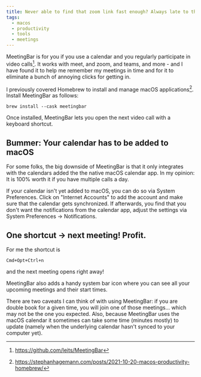 ```yaml
---
title: Never able to find that zoom link fast enough? Always late to the next meeting? Use MeetingBar!
tags:
  - macos
  - productivity
  - tools
  - meetings
---
```


MeetingBar is for you if you use a calendar and you regularly participate in video calls[^1].<!--more--> It works with meet, and zoom, and teams, and more - and I have found it to help me remember my meetings in time and for it to eliminate a bunch of annoying clicks for getting in.

I previously covered Homebrew to install and manage macOS applications[^2]. Install MeetingBar as follows:

    brew install --cask meetingbar

Once installed, MeetingBar lets you open the next video call with a keyboard shortcut.

## Bummer: Your calendar has to be added to macOS

For some folks, the big downside of MeetingBar is that it only integrates with the calendars added the the native macOS calendar app. In my opinion: It is 100% worth it  if you have multiple calls a day.

If your calendar isn't yet added to macOS, you can do so via System Preferences. Click on "Internet Accounts" to add the account and make sure that the calendar gets synchronized. If afterwards, you find that you don't want the notifications from the calendar app, adjust the settings via System Preferences -> Notifications.

## One shortcut -> next meeting! Profit.

For me the shortcut is

    Cmd+Opt+Ctrl+n

and the next meeting opens right away!

MeetingBar also adds a handy system bar icon where you can see all your upcoming meetings and their start times.

There are two caveats I can think of with using MeetingBar: if you are double book for a given time, you will join one of those meetings... which may not be the one you expected. Also, because MeetingBar uses the macOS calendar it sometimes can take some time (minutes mostly) to update  (namely when the underlying calendar hasn't synced to your computer yet).

[^1]: https://github.com/leits/MeetingBar
[^2]: https://stephanhagemann.com/posts/2021-10-20-macos-productivity-homebrew/